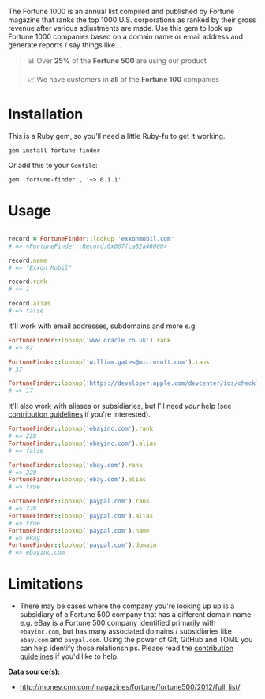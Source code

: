The Fortune 1000 is an annual list compiled and published by Fortune magazine that ranks the top 1000 U.S. corporations as ranked by their gross revenue after various adjustments are made. Use this gem to look up Fortune 1000 companies based on a domain name or email address and generate reports / say things like...

> :bar_chart: Over **25%** of the **Fortune 500** are using our product

> :chart_with_upwards_trend: We have customers in  **all** of the **Fortune 100** companies

# Installation

This is a Ruby gem, so you'll need a little Ruby-fu to get it working.

```
gem install fortune-finder
```

Or add this to your `Gemfile`:

```
gem 'fortune-finder', '~> 0.1.1'
```

# Usage

```ruby

record = FortuneFinder::lookup 'exxonmobil.com'
# => <FortuneFinder::Record:0x007fca82a46060>

record.name
# => "Exxon Mobil"

record.rank
# => 1

record.alias
# => false
```

It'll work with email addresses, subdomains and more e.g.

```ruby
FortuneFinder::lookup('www.oracle.co.uk').rank
# => 82

FortuneFinder::lookup('william.gates@microsoft.com').rank
# 37

FortuneFinder::lookup('https://developer.apple.com/devcenter/ios/checklist/').rank
# => 17
```

It'll also work with aliases or subsidiaries, but I'll need *your* help (see [contribution guidelines](/CONTRIBUTING.md) if you're interested).

```ruby
FortuneFinder::lookup('ebayinc.com').rank
# => 228
FortuneFinder::lookup('ebayinc.com').alias
# => false

FortuneFinder::lookup('ebay.com').rank
# => 228
FortuneFinder::lookup('ebay.com').alias
# => true

FortuneFinder::lookup('paypal.com').rank
# => 228
FortuneFinder::lookup('paypal.com').alias
# => true
FortuneFinder::lookup('paypal.com').name
# => eBay
FortuneFinder::lookup('paypal.com').domain
# => ebayinc.com
```

# Limitations

* There may be cases where the company you're looking up up is a subsidiary of a Fortune 500 company that has a different domain name e.g. eBay is a Fortune 500 company identified primarily with `ebayinc.com`, but has many associated domains / subsidiaries like `ebay.com` and `paypal.com`. Using the power of Git, GitHub and TOML you can help identify those relationships. Please read the [contribution guidelines](/CONTRIBUTING.md) if you'd like to help.

**Data source(s):**
* http://money.cnn.com/magazines/fortune/fortune500/2012/full_list/
